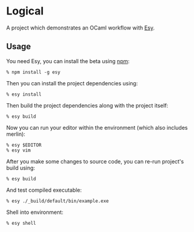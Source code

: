 # Logical

A project which demonstrates an OCaml workflow with [Esy][].

[Esy]: https://github.com/esy-ocaml/esy
[npm]: https://www.npmjs.com

## Usage

You need Esy, you can install the beta using [npm][]:

    % npm install -g esy

Then you can install the project dependencies using:

    % esy install

Then build the project dependencies along with the project itself:

    % esy build

Now you can run your editor within the environment (which also includes merlin):

    % esy $EDITOR
    % esy vim

After you make some changes to source code, you can re-run project's build
using:

    % esy build

And test compiled executable:

    % esy ./_build/default/bin/example.exe

Shell into environment:

    % esy shell
